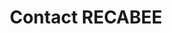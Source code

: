 ---
widget: contact
headless: true  # This file represents a page section.

# Put Your Section Options Here (title, background, etc.) ...
title: Contact RECABEE
subtitle: ''
weight: 40

content:
  # Automatically link email and phone or display as text?
  autolink: true

  # Contact details (edit or remove options as required)
  email: recabee@inrae.fr

design:
  # Choose how many columns the section has. Valid values: '1' or '2'.
  columns: '1'
---